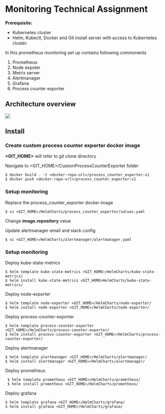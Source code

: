 # Monitoring Technical Assignment

**Prerequisite:**

* Kubernetes cluster
* Helm, Kubectl, Docker and Git install server with access to Kubernetes cluster.



In this prometheus monitoring set up contains following commonents
1. Prometheus
2. Node expoter
3. Metrix server
4. Alertmanager
5. Grafana
6. Process counter exporter

## Architecture overview

![](https://monitoringdiagrams.s3.ap-southeast-1.amazonaws.com/PrometheusSetup.pnga)

## Install

### Create custom process counter exporter docker image

**<GIT_HOME>** will refer to git clone directory

Navigate to <GIT_HOME>/CustomProcessCounterExporter folder

    $ docker build . -t <docker-repo-url>/process_counter_exporter:v1
    $ docker push <docker-repo-url>/process_counter_exporter:v1


### Setup monitoring 


Replace the process_counter_exporter docker image

    $ vi <GIT_HOME>/HelmCharts/process_counter_exporter/values.yaml

Change **image.repository** value

Update alertmanager email and slack config

    $ vi <GIT_HOME>/HelmCharts/alertmanager/alertmanager.yaml


### Setup monitoring

Deploy kube-state-metrics

    $ helm template kube-state-metrics <GIT_HOME>/HelmCharts/kube-state-metrics/
    $ helm install kube-state-metrics <GIT_HOME>HelmCharts/kube-state-metrics/

Deploy node-exporter 

    $ helm template node-exporter <GIT_HOME>/HelmCharts/node-exporter/
    $ helm install node-exporter <GIT_HOME>/HelmCharts/node-exporter/


Deploy process-counter-exporter 

    $ helm template process-counter-exporter <GIT_HOME>/HelmCharts/process-counter-exporter/
    $ helm install process-counter-exporter <GIT_HOME>/HelmCharts/process-counter-exporter/


Deploy alertmanager 
    
    $ helm template alertmanager <GIT_HOME>/HelmCharts/alertmanager/
    $ helm install alertmanager <GIT_HOME>/HelmCharts/alertmanager/


Deploy prometheus 

     $ helm template prometheus <GIT_HOME>/HelmCharts/prometheus/
     $ helm install prometheus <GIT_HOME>/HelmCharts/prometheus/


Deploy grafana 

    $ helm template grafana <GIT_HOME>/HelmCharts/grafana/
    $ helm install grafana <GIT_HOME>/HelmCharts/grafana/
    



